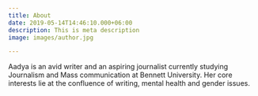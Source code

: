 ```yaml
---
title: About
date: 2019-05-14T14:46:10.000+06:00
description: This is meta description
image: images/author.jpg

---
```

Aadya is an avid writer and an aspiring journalist currently studying Journalism and Mass communication at Bennett University. Her core interests lie at the confluence of writing, mental health and gender issues.